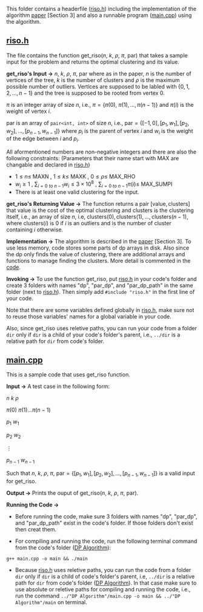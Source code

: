 This folder contains a headerfile ([riso.h](./riso.h)) including the implementation of the algorithm [paper](/../Mean%20Isoperimetry%20with%20Control%20on%20Outliers.pdf) [Section 3] and also a runnable program ([main.cpp](./main.cpp)) using the algorithm.

## [riso.h](./riso.h)
The file contains the function get_riso($n$, $k$, $\rho$, $\pi$, par) that takes a sample input for the problem and returns the optimal clustering and its value.

**get_riso's Input $\to$** 
$n,\ k,\ \rho,\ \pi,\ \text{par}$ where as in the paper, $n$ is the number of vertices of the tree, $k$ is the number of clusters and $\rho$ is the maximum possible number of outliers. Vertices are supposed to be labled with $\{0, 1, 2, \dots, n - 1\}$ and the tree is supposed to be rooted from vertex $0$.

 $\pi$ is an integer array of size $n$, i.e., $\pi = \{\pi(0), \ \pi(1), \dots, \pi(n - 1)\}$ and $\pi(i)$ is the weight of vertex $i$.

$\text{par}$ is an array of `pair<int, int>` of size $n$, i.e., $\text{par} = \{[-1, 0], [p_1, w_1], [p_2, w_2], ..., [p_{n-1}, w_{n-1}]\}$ where $p_i$ is the parent of vertex $i$ and $w_i$ is the weight of the edge between $i$ and $p_i$.

All aformentioned numbers are non-negative integers and there are also the following constraints: (Parameters that their name start with MAX are changable and declared in [riso.h](./riso.h))

- $1 \leq n \leq$ MAXN   ,   $1 \leq k \leq$ MAXK   ,   $0 \leq \rho \leq$ MAX_RHO
- $w_i \geq 1$   ,   $\sum_{i = 0\ to\ n-1} w_i \leq 3\times10^8$   ,   $\sum_{i = 0\ to\ n-1} \pi(i) \leq$ MAX_SUMPI
- There is at least one valid clustering for the input.

**get_riso's Returning Value $\to$** 
The function returns a pair $[\text{value}, \text{clusters}]$ that $\text{value}$ is the cost of the optimal clustering and $\text{clusters}$ is the clustering itself, i.e., an array of size $n$, i.e,  $\text{clusters}(0), \text{clusters}(1), \dots, \text{clusters}(n-1)$, where $\text{clusters}(i)$ is 0 if $i$ is an outliers and is the number of cluster containing $i$ otherwise. 

**Implementation $\to$** 
The algorithm is described in the [paper](/../Mean%20Isoperimetry%20with%20Control%20on%20Outliers.pdf) [Section 3]. To use less memory, code stores some parts of dp arrays in disk. Also since the dp only finds the value of clustering, there are additional arrays and functions to manage finding the clusters. More detail is commented in the [code](main.cpp).

**Invoking $\to$** To use the function get_riso, put [riso.h](./riso.h) in your code's folder and create 3 folders with names "dp", "par_dp", and "par_dp_path" in the same folder (next to [riso.h](./riso.h)). Then simply add `#include "riso.h"` in the first line of your code. 

Note that there are some variables defined globally in [riso.h](./riso.h), make sure not to reuse those variables' names for a global variable in your code. 

Also, since get_riso uses reletive paths, you can run your code from a folder `dir` only if `dir` is a child of your code's folder's parent, i.e., `../dir` is a relative path for `dir` from code's folder.

## [main.cpp](./main.cpp)

This is a sample code that uses get_riso function. 

**Input $\to$** A test case in the following form:

$n\ k\ \rho$

$\pi(0)\ \pi(1) \dots \pi(n - 1)$

$p_1\ w_1$

$p_2\ w_2$

$\vdots$

$p_{n-1}\ w_{n-1}$

Such that $n,\ k,\ \rho,\ \pi,\ \text{par}=\{[p_1, w_1], [p_2, w_2], ..., [p_{n-1}, w_{n-1}]\}$ is a valid input for get_riso. 

**Output $\to$** Prints the ouput of get_riso($n,\ k,\ \rho,\ \pi,\ \text{par}$).


**Running the Code $\to$**
- Before running the code, make sure 3 folders with names "dp", "par_dp", and "par_dp_path" exist in the code's folder. If those folders don't exist then creat them.

- For compiling and running the code, run the following terminal command from the code's folder ([DP Algorithm](../DP%20Algorithm/)):
```
g++ main.cpp -o main && ./main
```


- Because [riso.h](./riso.h) uses reletive paths, you can run the code from a folder `dir` only if `dir` is a child of code's folder's parent, i.e, `../dir` is a relative path for `dir` from code's folder ([DP Algorithm](../DP%20Algorithm/)). In that case make sure to use absolute or reletive paths for compiling and running the code, i.e., run the command `../"DP Algorithm"/main.cpp -o main && ../"DP Algorithm"/main` on terminal.
